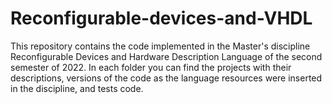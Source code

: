 # Reconfigurable-devices-and-VHDL

This repository contains the code implemented in the Master's discipline Reconfigurable Devices and Hardware Description Language of the second semester of 2022. In each folder you can find the projects with their descriptions, versions of the code as the language resources were inserted in the discipline, and tests code.
